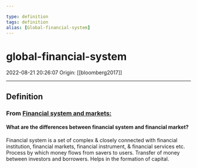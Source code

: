 ```yaml
---

type: definition
tags: definition
alias: [Global-financial-system]
---
```


# global-financial-system

2022-08-21 20:26:07
Origin: [[bloomberg2017]]

---

## Definition

### From [Financial system and markets:](https://www.slideshare.net/Jasirgemz/financial-system-and-markets)

#### What are the differences between financial system and financial market?

Financial system is a set of complex & closely connected with financial institution, financial markets, financial instrument, & financial services etc. Process by which money flows from savers to users. Transfer of money between investors and borrowers. Helps in the formation of capital.
